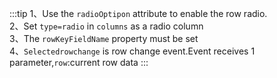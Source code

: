 :::tip
1、Use the `radioOptipon` attribute to enable the row radio.<br>
2、Set `type=radio` in `columns` as a radio column<br>
3、The `rowKeyFieldName` property must be set<br>
4、`Selectedrowchange` is row change event.Event receives 1 parameter,`row`:current row data
:::

